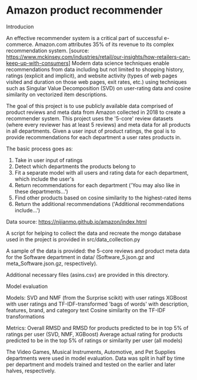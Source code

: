 # Amazon product recommender

Introducion

An effective recommender system is a critical part of successful e-commerce. Amazon.com attributes 35% of its revenue to its complex recommendation system. [source: https://www.mckinsey.com/industries/retail/our-insights/how-retailers-can-keep-up-with-consumers] Modern data science techniques enable recommendations from data including but not limited to shopping history, ratings (explicit and implicit), and website activity (types of web pages visited and duration on those web pages, exit rates, etc.) using techniques such as Singular Value Decomposition (SVD) on user-rating data and cosine similarity on vectorized item descriptions. 

The goal of this project is to use publicly available data comprised of product reviews and meta data from Amazon collected in 2018 to create a recommender system. This project uses the '5-core' review datasets (where every reviewer has at least 5 reviews) and meta data for all products in all departments. Given a user input of product ratings, the goal is to provide recommendations for each department a user rates products in.

The basic process goes as:
1. Take in user input of ratings 
2. Detect which departments the products belong to
3. Fit a separate model with all users and rating data for each department, which include the user's
4. Return recommendations for each department ('You may also like in these departments...')
5. Find other products based on cosine similarity to the highest-rated items
6. Return the additional recommendations ('Additional recommendations include...')

Data source: https://nijianmo.github.io/amazon/index.html

A script for helping to collect the data and recreate the mongo database used in the project is provided in src/data_collection.py

A sample of the data is provided: the 5-core reviews and product meta data for the Software department in data/ (Software_5.json.gz and meta_Software.json.gz, respectively). 

Additional necessary files (asins.csv) are provided in this directory.

Model evaluation

Models: 
SVD and NMF (from the Surprise scikit) with user ratings
XGBoost with user ratings and TF-IDF-transformed 'bags of words' with description, features, brand, and category text
Cosine similarity on the TF-IDF transformations 

Metrics:
Overall RMSD and RMSD for products predicted to be in top 5% of ratings per user (SVD, NMF, XGBoost)
Average actual rating for products predicted to be in the top 5% of ratings or similarity per user (all models)

The Video Games, Musical Instruments, Automotive, and Pet Supplies departments were used in model evaluation. Data was split in half by time per department and models trained and tested on the earlier and later halves, respectively.



